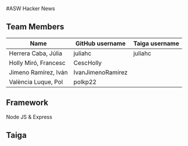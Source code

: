 #ASW Hacker News

## Team Members
| Name                 | GitHub username   | Taiga username |
|----------------------|-------------------|----------------|
| Herrera Caba, Júlia  | juliahc           | juliahc        |
| Holly Miró, Francesc | CescHolly         |                |
| Jimeno Ramírez, Iván | IvanJimenoRamirez |                |
| València Luque, Pol  | polkp22           |                |

## Framework
Node JS & Express

## Taiga
